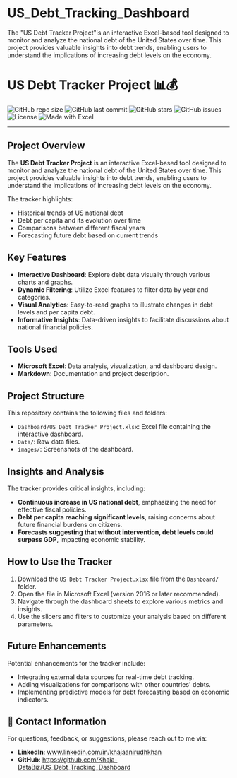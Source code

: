 # US_Debt_Tracking_Dashboard
The "US Debt Tracker Project"is an interactive Excel-based tool designed to monitor and analyze the national debt of the United States over time. This project provides valuable insights into debt trends, enabling users to understand the implications of increasing debt levels on the economy.


# US Debt Tracker Project 📊💰

![GitHub repo size](https://img.shields.io/github/repo-size/Khaja-DataBiz/US_Debt_Tracking_Dashboard?color=green&label=Repo%20Size&style=plastic)
![GitHub last commit](https://img.shields.io/github/last-commit/Khaja-DataBiz/US_Debt_Tracking_Dashboard?style=flat-square)
![GitHub stars](https://img.shields.io/github/stars/Khaja-DataBiz/US_Debt_Tracking_Dashboard?style=social)
![GitHub issues](https://img.shields.io/github/issues/Khaja-DataBiz/US_Debt_Tracking_Dashboard)
![License](https://img.shields.io/github/license/Khaja-DataBiz/US_Debt_Tracking_Dashboard)
![Made with Excel](https://img.shields.io/badge/Made%20with-Excel-green)

---

## Project Overview
The **US Debt Tracker Project** is an interactive Excel-based tool designed to monitor and analyze the national debt of the United States over time. This project provides valuable insights into debt trends, enabling users to understand the implications of increasing debt levels on the economy.

The tracker highlights:
- Historical trends of US national debt
- Debt per capita and its evolution over time
- Comparisons between different fiscal years
- Forecasting future debt based on current trends

## Key Features
- **Interactive Dashboard**: Explore debt data visually through various charts and graphs.
- **Dynamic Filtering**: Utilize Excel features to filter data by year and categories.
- **Visual Analytics**: Easy-to-read graphs to illustrate changes in debt levels and per capita debt.
- **Informative Insights**: Data-driven insights to facilitate discussions about national financial policies.

## Tools Used
- **Microsoft Excel**: Data analysis, visualization, and dashboard design.
- **Markdown**: Documentation and project description.

## Project Structure
This repository contains the following files and folders:
- `Dashboard/US Debt Tracker Project.xlsx`: Excel file containing the interactive dashboard.
- `Data/`: Raw data files.
- `images/`: Screenshots of the dashboard.

## Insights and Analysis
The tracker provides critical insights, including:
- **Continuous increase in US national debt**, emphasizing the need for effective fiscal policies.
- **Debt per capita reaching significant levels**, raising concerns about future financial burdens on citizens.
- **Forecasts suggesting that without intervention, debt levels could surpass GDP**, impacting economic stability.

## How to Use the Tracker
1. Download the `US Debt Tracker Project.xlsx` file from the `Dashboard/` folder.
2. Open the file in Microsoft Excel (version 2016 or later recommended).
3. Navigate through the dashboard sheets to explore various metrics and insights.
4. Use the slicers and filters to customize your analysis based on different parameters.

## Future Enhancements
Potential enhancements for the tracker include:
- Integrating external data sources for real-time debt tracking.
- Adding visualizations for comparisons with other countries' debts.
- Implementing predictive models for debt forecasting based on economic indicators.

## 👥 Contact Information
For questions, feedback, or suggestions, please reach out to me via:
- **LinkedIn**: <a href="https://linkedin.com" target="_blank">www.linkedin.com/in/khajaanirudhkhan</a>
- **GitHub**: <a href="https://github.com/Khaja-DtaBiz" target="_blank">https://github.com/Khaja-DataBiz/US_Debt_Tracking_Dashboard</a>
